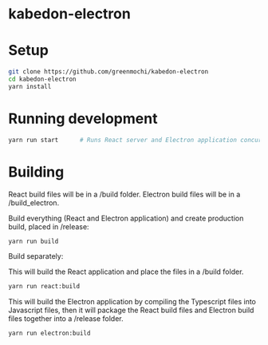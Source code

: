 # kabedon-electron

# Setup
```bash
git clone https://github.com/greenmochi/kabedon-electron
cd kabedon-electron
yarn install
```

# Running development
```bash
yarn run start      # Runs React server and Electron application concurrently
```

# Building
React build files will be in a /build folder. Electron build files will be in a /build_electron.

Build everything (React and Electron application) and create production build, placed in /release:
```bash
yarn run build
```

Build separately:

This will build the React application and place the files in a /build folder.
```bash
yarn run react:build
```

This will build the Electron application by compiling the Typescript files into Javascript files, then
it will package the React build files and Electron build files together into a /release folder. 
```bash
yarn run electron:build
```